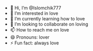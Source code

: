 - 👋 Hi, I’m @Islomchik777
- 👀 I’m interested in love
- 🌱 I’m currently learning how to love
- 💞️ I’m looking to collaborate on loving
- 📫 How to reach me on love
- 😄 Pronouns: lover
- ⚡ Fun fact: always love

<!---
Islomchik777/Islomchik777 is a ✨ special ✨ repository because its `README.md` (this file) appears on your GitHub profile.
You can click the Preview link to take a look at your changes.
--->
